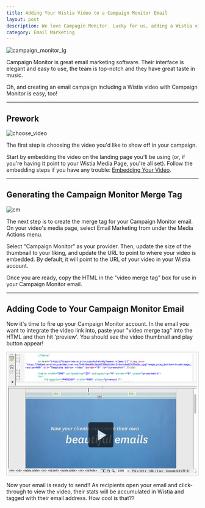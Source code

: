 ```yaml
---
title: Adding Your Wistia Video to a Campaign Monitor Email
layout: post
description: We love Campagin Monitor. Lucky for us, adding a Wistia video to an email campaign is pretty easy, too. Learn how here!
category: Email Marketing
---
```


<div class="post_image intro_image float_right"><img src="http://embed.wistia.com/deliveries/dfc00817495ec1fc99716cbf8478203617e0f03d.png" alt="campaign_monitor_lg" width="250px" /></div>

Campaign Monitor is great email marketing software.  Their interface is elegant and easy to use, the team is top-notch and they have great taste in music.

Oh, and creating an email campaign including a Wistia video with Campaign Monitor is easy, too!

----

## Prework

<div class="post_image float_right"><img src="http://embed.wistia.com/deliveries/037f60ea97dd566d4204a86bcf1efd5a76a71986.png" alt="choose_video" /></div>

The first step is choosing the video you'd like to show off in your campaign.

Start by embedding the video on the landing page you'll be using (or, if you're having it point to your Wistia Media Page, you're all set).  Follow the embedding steps if you have any trouble: [Embedding Your Video](/public_sharing.html).

----

## Generating the Campaign Monitor Merge Tag

<div class="post_image float_right"><img src="http://embed.wistia.com/deliveries/2f2d65382f208f22150318c6ccc7358a06a6b244.png" alt="cm" /></div>

The next step is to create the merge tag for your Campaign Monitor email. On your video's media page, select <span class="code">Email Marketing</span> from under the Media Actions menu.


Select "Campaign Monitor" as your provider.  Then, update the size of the thumbnail to your liking, and update the URL to point to where your video is embedded.  By default, it will point to the URL of your video in your Wistia account.

Once you are ready, copy the HTML in the "video merge tag" box for use in your Campaign Monitor email.

----

## Adding Code to Your Campaign Monitor Email

Now it's time to fire up your Campaign Monitor account.  In the email you want to integrate the video link into, paste your "video merge tag" into the HTML and then hit 'preview'.  You should see the video thumbnail and play button appear!

<div class="post_image center"><img src="/images/wistia-editor.jpeg" alt="wistia-editor" /></div>

Now your email is ready to send!!  As recipients open your email and click-through to view the video, their stats will be accumulated in Wistia and tagged with their email address.  How cool is that??

